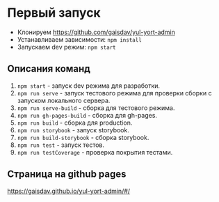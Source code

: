 # Первый запуск

- Клонируем https://github.com/gaisdav/yul-yort-admin
- Устанавливаем зависимости: `npm install`
- Запускаем dev режим: `npm start`

## Описания команд

1. `npm start` - запуск dev режима для разработки.
2. `npm run serve` - запуск тестового режима для проверки сборки с запуском локального сервера.
3. `npm run serve-build` - сборка для тестового режима.
4. `npm run gh-pages-build` - сборка для gh-pages.
5. `npm run build` - сборка для production.
6. `npm run storybook` - запуск storybook.
7. `npm run build-storybook` - сборка storybook.
8. `npm run test` - запуск тестов.
9. `npm run testCoverage` - проверка покрытия тестами.

## Страница на github pages

https://gaisdav.github.io/yul-yort-admin/#/
